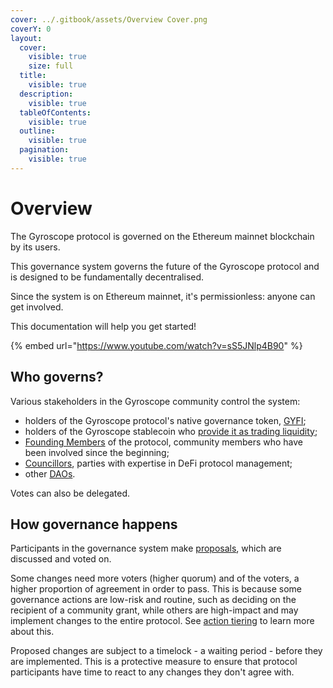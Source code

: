 ```yaml
---
cover: ../.gitbook/assets/Overview Cover.png
coverY: 0
layout:
  cover:
    visible: true
    size: full
  title:
    visible: true
  description:
    visible: true
  tableOfContents:
    visible: true
  outline:
    visible: true
  pagination:
    visible: true
---
```


# Overview

The Gyroscope protocol is governed on the Ethereum mainnet blockchain by its users.&#x20;

This governance system governs the future of the Gyroscope protocol and is designed to be fundamentally decentralised.&#x20;

Since the system is on Ethereum mainnet, it's permissionless: anyone can get involved.&#x20;

This documentation will help you get started!



{% embed url="https://www.youtube.com/watch?v=sS5JNlp4B90" %}

## Who governs?

Various stakeholders in the Gyroscope community control the system:

* holders of the Gyroscope protocol's native governance token, [GYFI](how-it-works/voting-vaults/gyfi-vault.md);
* holders of the Gyroscope stablecoin who [provide it as trading liquidity](how-it-works/voting-vaults/gyd-lp-vault.md);
* [Founding Members](how-it-works/voting-vaults/the-founding-member-vault.md) of the protocol, community members who have been involved since the beginning;
* [Councillors](how-it-works/voting-vaults/councillor-vault.md), parties with expertise in DeFi protocol management;
* other [DAOs](how-it-works/voting-vaults/associated-dao-vault.md).

Votes can also be delegated.

## How governance happens

Participants in the governance system make [proposals](how-it-works/proposals.md), which are discussed and voted on.&#x20;

Some changes need more voters (higher quorum) and of the voters, a higher proportion of agreement in order to pass. This is because some governance actions are low-risk and routine, such as deciding on the recipient of a community grant, while others are high-impact and may implement changes to the entire protocol. See [action tiering](how-it-works/action-tiering.md) to learn more about this.

Proposed changes are subject to a timelock - a waiting period - before they are implemented. This is a protective measure to ensure that protocol participants have time to react to any changes they don't agree with.&#x20;
